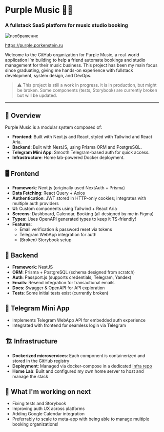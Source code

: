 # Purple Music 💜🎵

### A fullstack SaaS platform for music studio booking

![изображение](https://github.com/user-attachments/assets/7f949b8b-1016-47ff-9aad-c406ab2d7c18)

https://purple.porkenstein.ru

Welcome to the GitHub organization for Purple Music, a real-world application I’m building to help a friend automate bookings and studio management for their music business. This project has been my main focus since graduating, giving me hands-on experience with fullstack development, system design, and DevOps.

> ⚠️ This project is still a work in progress. It is in production, but might be broken. Some components (tests, Storybook) are currently broken but will be updated.

---

## 🧩 Overview

Purple Music is a modular system composed of:

- **Frontend**: Built with Next.js and React, styled with Tailwind and React Aria.
- **Backend**: Built with NestJS, using Prisma ORM and PostgreSQL.
- **Telegram Mini App**: Smooth Telegram-based auth for quick access.
- **Infrastructure**: Home lab-powered Docker deployment.

## 🖥️ Frontend

- **Framework**: Next.js (originally used NextAuth + Prisma)
- **Data Fetching**: React Query + Axios
- **Authentication**: JWT stored in HTTP-only cookies; integrates with multiple auth providers
- **UI**: Custom components using Tailwind + React Aria
- **Screens**: Dashboard, Calendar, Booking (all designed by me in Figma)
- **Types**: Uses OpenAPI generated types to keep it TS-friendly!
- **Features**:
  - Email verification & password reset via tokens
  - Telegram WebApp integration for auth
  - (Broken) Storybook setup

## 🧠 Backend

- **Framework**: NestJS
- **ORM**: Prisma + PostgreSQL (schema designed from scratch)
- **Auth**: Passport.js (supports credentials, Telegram, Yandex)
- **Emails**: Resend integration for transactional emails
- **Docs**: Swagger & OpenAPI for API exploration
- **Tests**: Some initial tests exist (currently broken)

## 🤖 Telegram Mini App

- Implements Telegram WebApp API for embedded auth experience
- Integrated with frontend for seamless login via Telegram

## 🏗️ Infrastructure

- **Dockerized microservices**: Each component is containerized and stored in the GitHub registry
- **Deployment**: Managed via docker-compose in a dedicated [infra repo](https://github.com/purple-music/infra)
- **Home Lab**: Built and configured my own home server to host and manage the stack

## 🚧 What I'm working on next

- Fixing tests and Storybook
- Improving auth UX across platforms
- Adding Google Calendar integration
- Preferrably to scale to meta-app with being able to manage multiple booking organizations!
